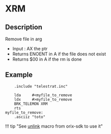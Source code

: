 # XRM

## Description

Remove file in arg

* Input : AX the ptr
* Returns ENOENT in A if the file does not exist
* Returns $00 in A if the rm is done

## Example

```ca65
    .include "telestrat.inc"

    lda     #<myfile_to_remove
    ldx     #>myfile_to_remove
    BRK_TELEMON XRM
    rts
myfile_to_remove:
    .asciiz "toto"
```

!!! tip "See [unlink](../../../developer_manual/orixsdk_macros/unlink) macro from orix-sdk to use it"

